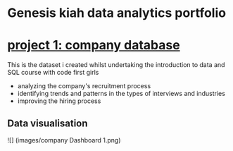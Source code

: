 # Genesis kiah data analytics portfolio  
# [project 1: company database](https://github.com/Genesiskiah/company-)

This is the dataset i created whilst undertaking the introduction to data and SQL course with code first girls 

* analyzing the company's recruitment process 
* identifying trends and patterns in the types of interviews and industries
* improving the hiring process

## Data visualisation 
![] (images/company Dashboard 1.png)
